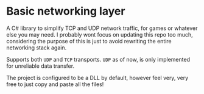 # Basic networking layer
A C# library to simplify TCP and UDP network traffic, for games or whatever else you may need.
I probably wont focus on updating this repo too much, considering the purpose of this is just to avoid rewriting the entire networking stack again.

Supports both `UDP` and `TCP` transports. `UDP` as of now, is only implemented for unreliable data transfer.

The project is configured to be a DLL by default, however feel very, very free to just copy and paste all the files!
